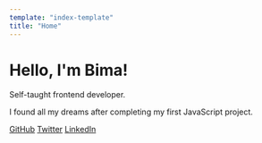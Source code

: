 ```yaml
---
template: "index-template"
title: "Home"
---
```


# Hello, I'm Bima!

Self-taught frontend developer.

I found all my dreams after completing my first JavaScript project.

[GitHub](https://github.com/bzizmza) [Twitter](https://twitter.com/bzizmza) [LinkedIn](https://linkedin.com/in/abimanyusrisetyo)